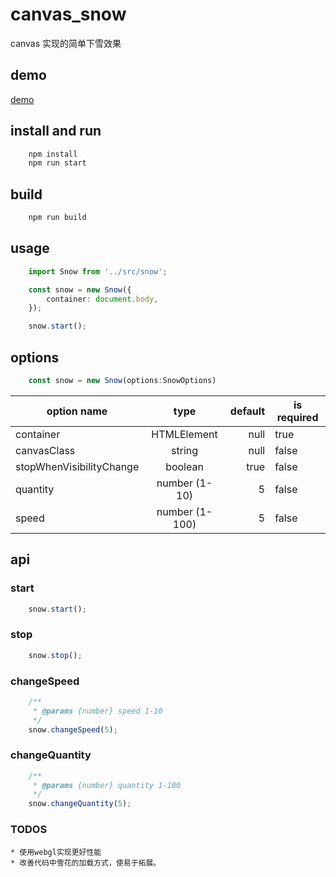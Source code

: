 # canvas_snow
canvas 实现的简单下雪效果


## demo

[demo](https://hzjjg.github.io/canvas_snow/dist/)

## install and run

```bash
    npm install
    npm run start
```

## build

```bash
    npm run build
```

## usage

``` typescript
    import Snow from '../src/snow';

    const snow = new Snow({
        container: document.body,
    });

    snow.start();
```

## options

``` typescript
    const snow = new Snow(options:SnowOptions)
```

| option name               | type          | default| is required |
| --------------------------|:-------------:| ------:|--------------|
| container                 | HTMLElement   | null   | true
| canvasClass               | string        | null   | false
| stopWhenVisibilityChange  | boolean       | true   | false
| quantity                  | number (1-10) | 5      | false   
| speed                     | number (1-100)| 5      | false       

## api

### start

```ts
    snow.start();
```
### stop

```ts
    snow.stop();
```

### changeSpeed


```ts
    /**
     * @params {number} speed 1-10
     */
    snow.changeSpeed(5);
```
### changeQuantity

```ts
    /**
     * @params {number} quantity 1-100
     */
    snow.changeQuantity(5);
```

### TODOS

    * 使用webgl实现更好性能
    * 改善代码中雪花的加载方式，使易于拓展。


